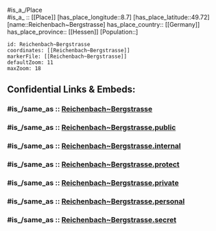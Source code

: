 ﻿---
confidential: public
isDeleted: false
location:
- 49.72
- 8.7
mapmarker: city
mapzoom:
- 7
- 12
SpocWebEntityId: 33683
tags:
- geo/City
type: City
---

#is_a_/Place  
#is_a_ :: [[Place]] 
[has_place_longitude::8.7] 
[has_place_latitude::49.72] 
[name::Reichenbach~Bergstrasse] 
has_place_country:: [[Germany]]  
has_place_province:: [[Hessen]] 
[Population::] 



```leaflet
id: Reichenbach~Bergstrasse
coordinates: [[Reichenbach~Bergstrasse]] 
markerFile: [[Reichenbach~Bergstrasse]] 
defaultZoom: 11 
maxZoom: 18
```


## Confidential Links & Embeds: 

### #is_/same_as :: [Reichenbach~Bergstrasse](/_Standards/Earth/Continent/Europe/Europe~Central/Germany/Germany~West/Hessen/counties~Hessen/Bergstraße/cities~Bergstraße/Lautertal~Odenwald/boroughs~Lautertal~Odenw/Reichenbach~Bergstrasse.md) 

### #is_/same_as :: [Reichenbach~Bergstrasse.public](/_public/Earth/Continent/Europe/Europe~Central/Germany/Germany~West/Hessen/counties~Hessen/Bergstraße/cities~Bergstraße/Lautertal~Odenwald/boroughs~Lautertal~Odenw/Reichenbach~Bergstrasse.public.md) 

### #is_/same_as :: [Reichenbach~Bergstrasse.internal](/_internal/Earth/Continent/Europe/Europe~Central/Germany/Germany~West/Hessen/counties~Hessen/Bergstraße/cities~Bergstraße/Lautertal~Odenwald/boroughs~Lautertal~Odenw/Reichenbach~Bergstrasse.internal.md) 

### #is_/same_as :: [Reichenbach~Bergstrasse.protect](/_protect/Earth/Continent/Europe/Europe~Central/Germany/Germany~West/Hessen/counties~Hessen/Bergstraße/cities~Bergstraße/Lautertal~Odenwald/boroughs~Lautertal~Odenw/Reichenbach~Bergstrasse.protect.md) 

### #is_/same_as :: [Reichenbach~Bergstrasse.private](/_private/Earth/Continent/Europe/Europe~Central/Germany/Germany~West/Hessen/counties~Hessen/Bergstraße/cities~Bergstraße/Lautertal~Odenwald/boroughs~Lautertal~Odenw/Reichenbach~Bergstrasse.private.md) 

### #is_/same_as :: [Reichenbach~Bergstrasse.personal](/_personal/Earth/Continent/Europe/Europe~Central/Germany/Germany~West/Hessen/counties~Hessen/Bergstraße/cities~Bergstraße/Lautertal~Odenwald/boroughs~Lautertal~Odenw/Reichenbach~Bergstrasse.personal.md) 

### #is_/same_as :: [Reichenbach~Bergstrasse.secret](/_secret/Earth/Continent/Europe/Europe~Central/Germany/Germany~West/Hessen/counties~Hessen/Bergstraße/cities~Bergstraße/Lautertal~Odenwald/boroughs~Lautertal~Odenw/Reichenbach~Bergstrasse.secret.md)

